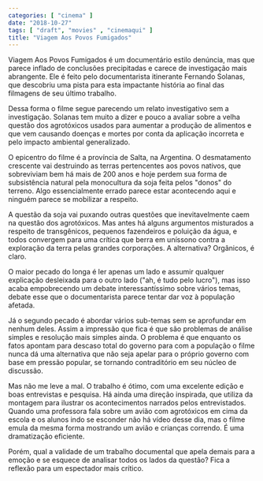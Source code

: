 ```yaml
---
categories: [ "cinema" ]
date: "2018-10-27"
tags: [ "draft", "movies" , "cinemaqui" ]
title: "Viagem Aos Povos Fumigados"
---
```

Viagem Aos Povos Fumigados é um documentário estilo denúncia, mas que
parece inflado de conclusões precipitadas e carece de investigação
mais abrangente. Ele é feito pelo documentarista itinerante Fernando
Solanas, que descobriu uma pista para esta impactante história ao final
das filmagens de seu último trabalho.

Dessa forma o filme segue parecendo um relato investigativo sem a
investigação. Solanas tem muito a dizer e pouco a avaliar sobre a velha
questão dos agrotóxicos usados para aumentar a produção de alimentos
e que vem causando doenças e mortes por conta da aplicação incorreta
e pelo impacto ambiental generalizado.

O epicentro do filme é a província de Salta, na Argentina. O
desmatamento crescente vai destruindo as terras pertencentes aos povos
nativos, que sobreviviam bem há mais de 200 anos e hoje perdem sua forma
de subsistência natural pela monocultura da soja feita pelos "donos"
do terreno. Algo essencialmente errado parece estar acontecendo aqui e
ninguém parece se mobilizar a respeito.

A questão da soja vai puxando outras questões que inevitavelmente
caem na questão dos agrotóxicos. Mas antes há alguns argumentos
misturados a respeito de transgênicos, pequenos fazendeiros e
poluição da água, e todos convergem para uma crítica que berra em
uníssono contra a exploração da terra pelas grandes corporações. A
alternativa? Orgânicos, é claro.

O maior pecado do longa é ler apenas um lado e assumir qualquer
explicação desleixada para o outro lado ("ah, é tudo pelo lucro"), mas
isso acaba empobrecendo um debate interessantíssimo sobre vários temas,
debate esse que o documentarista parece tentar dar voz à população
afetada.

Já o segundo pecado é abordar vários sub-temas sem se aprofundar
em nenhum deles. Assim a impressão que fica é que são problemas
de análise simples e resolução mais simples ainda. O problema é
que enquanto os fatos apontam para descaso total do governo para com a
população o filme nunca dá uma alternativa que não seja apelar para o
próprio governo com base em pressão popular, se tornando contraditório
em seu núcleo de discussão.

Mas não me leve a mal. O trabalho é ótimo, com uma excelente edição
e boas entrevistas e pesquisa. Há ainda uma direção inspirada,
que utiliza da montagem para ilustrar os acontecimentos narrados pelos
entrevistados. Quando uma professora fala sobre um avião com agrotóxicos
em cima da escola e os alunos indo se esconder não há vídeo desse
dia, mas o filme emula da mesma forma mostrando um avião e crianças
correndo. É uma dramatização eficiente.

Porém, qual a validade de um trabalho documental que apela demais para
a emoção e se esquece de analisar todos os lados da questão? Fica a
reflexão para um espectador mais crítico.
